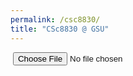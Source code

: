 ```yaml
---
permalink: /csc8830/
title: "CSc8830 @ GSU"
---
```

<html>
  <head>
    <link rel="stylesheet" href="/csc8830/index.css" />
  </head>
  <script src="/csc8830/index.js" async></script>
  <body>
    <img id="picture" />
    <canvas id="aimer" width="0" height="0"></canvas>
    <canvas id="ruler" width="0" height="0"></canvas>
    <input
      type="file"
      accept="image/*"
      name="upload"
      onchange="upload(event)"
      style="margin-left: auto; margin-right: 10%;"
    />
  </body>
</html>
